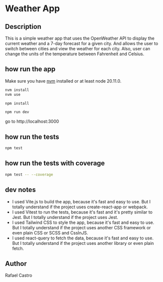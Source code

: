 # Weather App

## Description

This is a simple weather app that uses the OpenWeather API to display the current weather
and a 7-day forecast for a given city.
And allows the user to switch between cities and view the weather for each city.
Also, user can change the units of the temperature
between Fahrenheit and Celsius.

## how run the app

Make sure you have [nvm](https://github.com/nvm-sh/nvm) installed or at least node 20.11.0.

```bash
nvm install
nvm use

npm install

npm run dev
```

go to http://localhost:3000

## how run the tests

```bash
npm test
```

## how run the tests with coverage

```bash
npm test -- --coverage
```

## dev notes

- I used Vite.js to build the app, because it's fast and easy to use. But I totally understand if the project
  uses create-react-app or webpack.
- I used Vitest to run the tests, because it's fast and it's pretty similar to Jest. But I totally understand
  if the project uses Jest.
- I used Tailwind CSS to style the app, because it's fast and easy to use. But I totally understand if the
  project uses another CSS framework or even plain CSS or SCSS and CssInJS.
- I used react-query to fetch the data, because it's fast and easy to use. But I totally understand if the
  project uses another library or even plain fetch.

## Author

Rafael Castro
